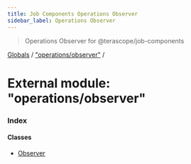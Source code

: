 ```yaml
---
title: Job Components Operations Observer
sidebar_label: Operations Observer
---
```


> Operations Observer for @terascope/job-components

[Globals](../overview.md) / ["operations/observer"](_operations_observer_.md) /

# External module: "operations/observer"

### Index

#### Classes

* [Observer](../classes/_operations_observer_.observer.md)
